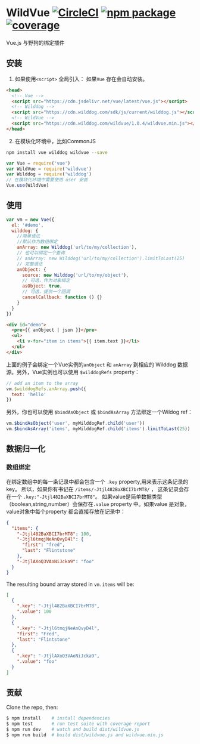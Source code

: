 # WildVue [![CircleCI](https://circleci.com/gh/WildDogTeam/lib-js-wild-vue.svg?style=svg)](https://circleci.com/gh/WildDogTeam/lib-js-wild-vue) [![npm package](https://img.shields.io/npm/v/wildvue.svg)](https://www.npmjs.com/package/wildvue) [![coverage](https://img.shields.io/codecov/c/github/vuejs/wildvue.svg)](https://codecov.io/github/vuejs/wildvue)

Vue.js 与野狗的绑定插件

## 安装

1. 如果使用`<script>` 全局引入： 如果`Vue` 存在会自动安装。

  ``` html
  <head>
    <!-- Vue -->
    <script src="https://cdn.jsdelivr.net/vue/latest/vue.js"></script>
    <!-- Wilddog -->
    <script src="https://cdn.wilddog.com/sdk/js/current/wilddog.js"></script>
    <!-- WildVue -->
    <script src="https://cdn.wilddog.com/wildvue/1.0.4/wildvue.min.js"></script>
  </head>
  ```

2. 在模块化环境中，比如CommonJS

  ``` bash
  npm install vue wilddog wildvue --save
  ```

  ``` js
  var Vue = require('vue')
  var WildVue = require('wildvue')
  var Wilddog = require('wilddog')
  // 在模块化环境中需要使用 user 安装
  Vue.use(WildVue)
  ```

## 使用

``` js
var vm = new Vue({
  el: '#demo',
  wilddog: {
    //简单语法
    //默认作为数组绑定
    anArray: new Wilddog('url/to/my/collection'),
    // 也可以绑定一个查询
    // anArray: new Wilddog('url/to/my/collection').limitToLast(25)
    // 完整语法
    anObject: {
      source: new Wilddog('url/to/my/object'),
      // 可选，作为对象绑定
      asObject: true,
      // 可选，提供一个回调
      cancelCallback: function () {}
    }
  }
})
```

``` html
<div id="demo">
  <pre>{{ anObject | json }}</pre>
  <ul>
    <li v-for="item in items">{{ item.text }}</li>
  </ul>
</div>
```

上面的例子会绑定一个Vue实例的`anObject` 和 `anArray` 到相应的 Wilddog 数据源。另外，Vue实例也可以使用 `$wilddogRefs` property：

``` js
// add an item to the array
vm.$wilddogRefs.anArray.push({
  text: 'hello'
})
```

另外，你也可以使用 `$bindAsObject` 或 `$bindAsArray` 方法绑定一个Wildog ref：

``` js
vm.$bindAsObject('user', myWilddogRef.child('user'))
vm.$bindAsArray('items', myWilddogRef.child('items').limitToLast(25))
```

## 数据归一化

### 数组绑定

在绑定数组中的每一条记录中都会包含一个 `.key` property,用来表示这条记录的key。 所以，如果你有书记在 `/items/-Jtjl482BaXBCI7brMT8/` ， 这条记录会存在一个 `.key:"-Jtjl482BaXBCI7brMT8"`。
如果value是简单数据类型（boolean,string,number）会保存在`.value` property 中。如果value 是对象，value对象中每个property 都会直接存放在记录中：

``` json
{
  "items": {
    "-Jtjl482BaXBCI7brMT8": 100,
    "-Jtjl6tmqjNeAnQvyD4l": {
      "first": "fred",
      "last": "Flintstone"
    },
    "-JtjlAXoQ3VAoNiJcka9": "foo"
  }
}
```

The resulting bound array stored in `vm.items` will be:

``` json
[
  {
    ".key": "-Jtjl482BaXBCI7brMT8",
    ".value": 100
  },
  {
    ".key": "-Jtjl6tmqjNeAnQvyD4l",
    "first": "Fred",
    "last": "Flintstone"
  },
  {
    ".key": "-JtjlAXoQ3VAoNiJcka9",
    ".value": "foo"
  }
]
```

## 贡献

Clone the repo, then:

```bash
$ npm install    # install dependencies
$ npm test       # run test suite with coverage report
$ npm run dev    # watch and build dist/wildvue.js
$ npm run build  # build dist/wildvue.js and wildvue.min.js
```
